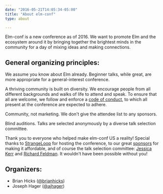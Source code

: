 ```yaml
---
date: "2016-05-21T14:05:34-05:00"
title: "About elm-conf"
type: about

---
```


Elm-conf is a new conference as of 2016. We want to promote Elm and the
ecosystem around it by bringing together the brightest minds in the community
for a day of mixing ideas and making connections.

## General organizing principles:

We assume you know about Elm already. Beginner talks, while great, are more
appropriate for a general-interest conference.

A thriving community is built on diversity. We encourage people from all
different backgrounds and walks of life to attend and speak. To ensure that all
are welcome, we follow and enforce a
[code of conduct](http://thestrangeloop.com/policies.html), to which all present
at the conference are expected to adhere.

Community, not marketing. We don't give the attendee list to any sponsors.

Blind auditions. Talks are selected anonymously by a diverse talk selection
committee.

Thank you to everyone who helped make elm-conf US a reality! Special thanks to
[StrangeLoop](http://www.thestrangeloop.com) for hosting the conference, to our
great [sponsors](/sponsor/) for making it affordable, and of course the talk
selection committee: [Jessica Kerr](https://twitter.com/jessitron) and
[Richard Feldman](https://twitter.com/rtfeldman). It wouldn't have been possible
without you!

## Organizers:

 - Brian Hicks ([@brianhicks](https://twitter.com/brianhicks))
 - Joseph Hager ([@ajhager](https://twitter.com/ajhager))
